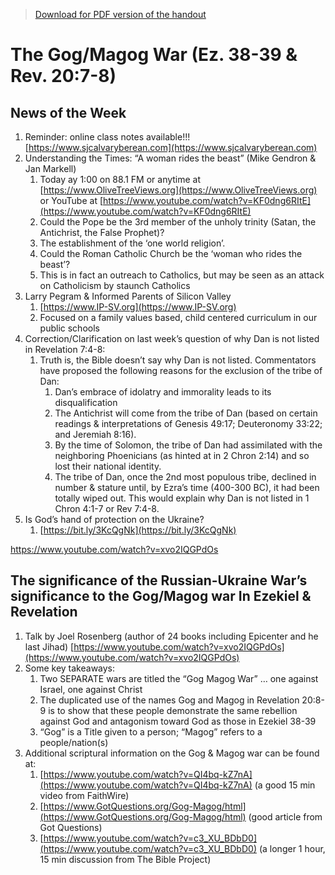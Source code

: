 >[Download for PDF version of the handout](/week030622.pdf)


# The Gog/Magog War (Ez. 38-39 & Rev. 20:7-8)

## News of the Week
1. Reminder: online class notes available!!! [https://www.sjcalvaryberean.com](https://www.sjcalvaryberean.com)
1. Understanding the Times: “A woman rides the beast” (Mike Gendron & Jan Markell)
	1. Today ay 1:00 on 88.1 FM or anytime at [https://www.OliveTreeViews.org](https://www.OliveTreeViews.org)  or YouTube at [https://www.youtube.com/watch?v=KF0dng6RItE](https://www.youtube.com/watch?v=KF0dng6RItE)  
	1. Could the Pope be the 3rd member of the unholy trinity (Satan, the Antichrist, the False Prophet)?
	1. The establishment of the ‘one world religion’.
	1. Could the Roman Catholic Church be the ‘woman who rides the beast’?
	1. This is in fact an outreach to Catholics, but may be seen as an attack on Catholicism by staunch Catholics
1. Larry Pegram & Informed Parents of Silicon Valley
	1. [https://www.IP-SV.org](https://www.IP-SV.org) 
	1. Focused on a family values based, child centered curriculum in our public schools
1. Correction/Clarification on last week’s question of why Dan is not listed in Revelation 7:4-8:  
	1. Truth is, the Bible doesn’t say why Dan is not listed.  Commentators have proposed the following reasons for the exclusion of the tribe of Dan:
		1. Dan’s embrace of idolatry and immorality leads to its disqualification
		1. The Antichrist will come from the tribe of Dan (based on certain readings & interpretations of Genesis 49:17; Deuteronomy 33:22; and Jeremiah 8:16).
		1. By the time of Solomon, the tribe of Dan had assimilated with the neighboring Phoenicians (as hinted at in 2 Chron 2:14) and so lost their national identity.
		1. The tribe of Dan, once the 2nd most populous tribe, declined in number & stature until, by Ezra’s time (400-300 BC), it had been totally wiped out. This would explain why Dan is not listed in 1 Chron 4:1-7 or Rev 7:4-8. 
1. Is God’s hand of protection on the Ukraine?
	1. [https://bit.ly/3KcQgNk](https://bit.ly/3KcQgNk)

https://www.youtube.com/watch?v=xvo2IQGPdOs

## The significance of the Russian-Ukraine War’s significance to the Gog/Magog war In Ezekiel & Revelation
1. Talk by Joel Rosenberg (author of 24 books including Epicenter  and he last Jihad) [https://www.youtube.com/watch?v=xvo2IQGPdOs](https://www.youtube.com/watch?v=xvo2IQGPdOs) 
1. Some key takeaways:
	1. Two SEPARATE wars are titled the “Gog Magog War” … one against Israel, one against Christ
	1. The duplicated use of the names Gog and Magog in Revelation 20:8-9 is to show that these people demonstrate the same rebellion against God and antagonism toward God as those in Ezekiel 38-39
	1. “Gog” is a Title given to a person; “Magog” refers to a people/nation(s)
1. Additional scriptural information on the Gog & Magog war can be found at:
	1. [https://www.youtube.com/watch?v=QI4bq-kZ7nA](https://www.youtube.com/watch?v=QI4bq-kZ7nA)  (a good 15 min video from FaithWire)
	1. [https://www.GotQuestions.org/Gog-Magog/html](https://www.GotQuestions.org/Gog-Magog/html)    (good article from Got Questions)
	1. [https://www.youtube.com/watch?v=c3_XU_BDbD0](https://www.youtube.com/watch?v=c3_XU_BDbD0)   (a longer 1 hour, 15 min discussion from The Bible Project)
